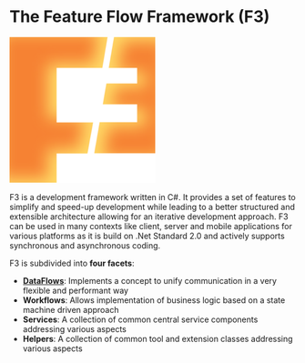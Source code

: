 # The Feature Flow Framework (F3)
![F3 Image](https://raw.githubusercontent.com/MichaelGehling/FeatureFlowFramework/master/Resources/f3.png)

F3 is a development framework written in C#. It provides a set of features to simplify and speed-up development while leading to a better structured and extensible architecture allowing for an iterative development approach. 
F3 can be used in many contexts like client, server and mobile applications for various platforms as it is build on .Net Standard 2.0 and actively supports synchronous and asynchronous coding.

F3 is subdivided into **four facets**:
* **[DataFlows](https://github.com/MichaelGehling/FeatureFlowFramework/wiki/DataFlows)**: Implements a concept to unify communication in a very flexible and performant way
* **Workflows**: Allows implementation of business logic based on a state machine driven approach
* **Services**: A collection of common central service components addressing various aspects
* **Helpers**: A collection of common tool and extension classes addressing various aspects

